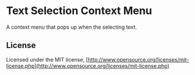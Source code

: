 # Text Selection Context Menu

A context menu that pops up when the selecting text.

## License

Licensed under the MIT license, [http://www.opensource.org/licenses/mit-license.php](http://www.opensource.org/licenses/mit-license.php)
